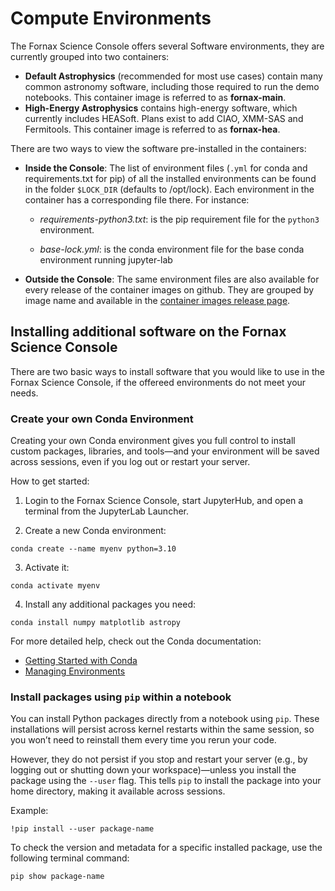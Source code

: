# Compute Environments

The Fornax Science Console offers several Software environments, they are currently grouped into two containers:

- **Default Astrophysics** (recommended for most use cases) contain many common astronomy software, including those required to run the demo notebooks. This container image is referred to as **fornax-main**.
- **High-Energy Astrophysics** contains high-energy software, which currently includes HEASoft. Plans exist to add CIAO, XMM-SAS and Fermitools. This container image is referred to as **fornax-hea**.


There are two ways to view the software pre-installed in the containers:

- **Inside the Console**:
The list of environment files (`.yml` for conda and requirements.txt for pip) of all the installed environments can be found in the folder `$LOCK_DIR` (defaults to /opt/lock). Each environment in the container has a corresponding file there. For instance:
    - *requirements-python3.txt*: is the pip requirement file for the `python3` environment.

    - *base-lock.yml*: is the conda environment file for the base conda environment running jupyter-lab


- **Outside the Console**: The same environment files are also available for every release of the container images on github. They are grouped by image name and available in the [container images release page](https://github.com/nasa-fornax/fornax-images/releases).



## Installing additional software on the Fornax Science Console

There are two basic ways to install software that you would like to use in the Fornax Science Console, if the offereed environments do not meet your needs.

### Create your own Conda Environment

Creating your own Conda environment gives you full control to install custom packages, libraries, and tools—and your environment will be saved across sessions, even if you log out or restart your server.

How to get started:

1. Login to the Fornax Science Console, start JupyterHub, and open a terminal from the JupyterLab Launcher.

2. Create a new Conda environment:

```conda create --name myenv python=3.10```

3. Activate it:

```conda activate myenv```

4. Install any additional packages you need:

```conda install numpy matplotlib astropy```

For more detailed help, check out the Conda documentation:

- [Getting Started with Conda](https://docs.conda.io/projects/conda/en/latest/user-guide/getting-started.html)  
- [Managing Environments](https://docs.conda.io/projects/conda/en/latest/user-guide/tasks/manage-environments.html)

### Install packages using `pip` within a notebook

You can install Python packages directly from a notebook using `pip`. These installations will persist across kernel restarts within the same session, so you won’t need to reinstall them every time you rerun your code.

However, they do not persist if you stop and restart your server (e.g., by logging out or shutting down your workspace)—unless you install the package using the `--user` flag. This tells `pip` to install the package into your home directory, making it available across sessions.

Example:

```!pip install --user package-name```

To check the version and metadata for a specific installed package, use the following terminal command:

```pip show package-name```


